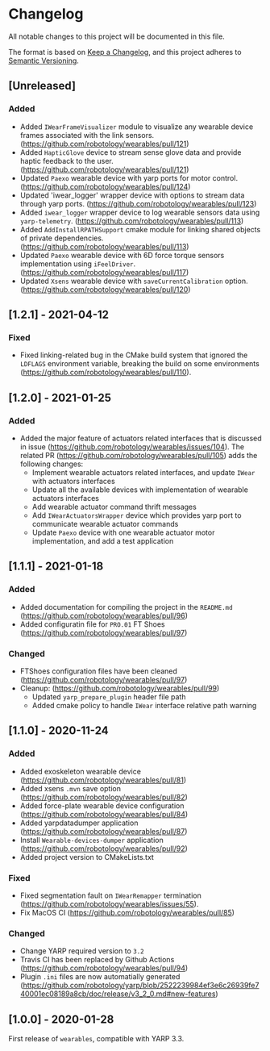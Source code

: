 # Changelog
All notable changes to this project will be documented in this file.

The format is based on [Keep a Changelog](https://keepachangelog.com/en/1.0.0/),
and this project adheres to [Semantic Versioning](https://semver.org/spec/v2.0.0.html).

## [Unreleased]

### Added
- Added `IWearFrameVisualizer` module to visualize any wearable device frames associated with the link sensors. (https://github.com/robotology/wearables/pull/121) 
- Added `HapticGlove` device to stream sense glove data and provide haptic feedback to the user. (https://github.com/robotology/wearables/pull/121) 
- Updated `Paexo` wearable device with yarp ports for motor control. (https://github.com/robotology/wearables/pull/124)
- Updated 'iwear_logger' wrapper device with options to stream data through yarp ports. (https://github.com/robotology/wearables/pull/123)
- Added `iwear_logger` wrapper device to log wearable sensors data using `yarp-telemetry`. (https://github.com/robotology/wearables/pull/113)
- Added `AddInstallRPATHSupport` cmake module for linking shared objects of private dependencies. (https://github.com/robotology/wearables/pull/113)
- Updated `Paexo` wearable device with 6D force torque sensors implementation using `iFeelDriver`. (https://github.com/robotology/wearables/pull/117)
- Updated `Xsens` wearable device with `saveCurrentCalibration` option. (https://github.com/robotology/wearables/pull/120)

## [1.2.1] - 2021-04-12

### Fixed
  - Fixed linking-related bug in the CMake build system that ignored the `LDFLAGS`  environment variable, breaking the build on some environments (https://github.com/robotology/wearables/pull/110).

## [1.2.0] - 2021-01-25

### Added
- Added the major feature of actuators related interfaces that is discussed in issue (https://github.com/robotology/wearables/issues/104). The related PR (https://github.com/robotology/wearables/pull/105) adds the following changes:
  - Implement wearable actuators related interfaces, and update `IWear` with actuators interfaces
  - Update all the available devices with implementation of wearable actuators interfaces
  - Add wearable actuator command thrift messages
  - Add `IWearActuatorsWrapper` device which provides yarp port to communicate wearable actuator commands
  - Update `Paexo` device with one wearable actuator motor implementation, and add a test application

## [1.1.1] - 2021-01-18

### Added
- Added documentation for compiling the project in the `README.md` (https://github.com/robotology/wearables/pull/96)
- Added configuratin file for `PRO.01` FT Shoes (https://github.com/robotology/wearables/pull/97)

### Changed
- FTShoes configuration files have been cleaned (https://github.com/robotology/wearables/pull/97)
- Cleanup: (https://github.com/robotology/wearables/pull/99)
    - Updated `yarp_prepare_plugin` header file path
    - Added cmake policy to handle `IWear` interface relative path warning

## [1.1.0] - 2020-11-24

### Added
- Added exoskeleton wearable device (https://github.com/robotology/wearables/pull/81)
- Added xsens `.mvn` save option (https://github.com/robotology/wearables/pull/82)
- Added force-plate wearable device configuration (https://github.com/robotology/wearables/pull/84)
- Added yarpdatadumper application (https://github.com/robotology/wearables/pull/87)
- Install `Wearable-devices-dumper` application (https://github.com/robotology/wearables/pull/92)
- Added project version to CMakeLists.txt

### Fixed
- Fixed segmentation fault on `IWearRemapper` termination (https://github.com/robotology/wearables/issues/55).
- Fix MacOS CI (https://github.com/robotology/wearables/pull/85)

### Changed
- Change YARP required version to `3.2`
- Travis CI has been replaced by Github Actions (https://github.com/robotology/wearables/pull/94)
- Plugin `.ini` files are now automatially generated (https://github.com/robotology/yarp/blob/2522239984ef3e6c26939fe740001ec08189a8cb/doc/release/v3_2_0.md#new-features)

## [1.0.0] - 2020-01-28

First release of `wearables`, compatible with YARP 3.3.
